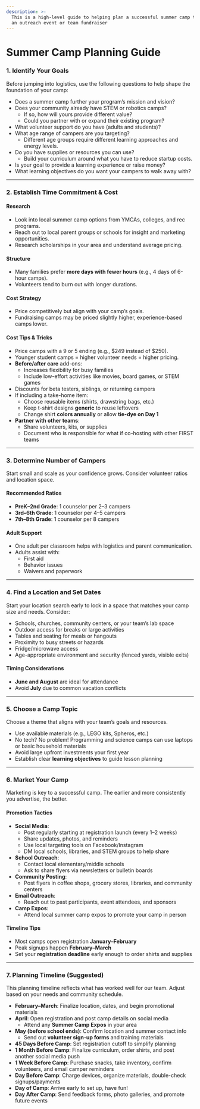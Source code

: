 ```yaml
---
description: >-
  This is a high-level guide to helping plan a successful summer camp to use as
  an outreach event or team fundraiser
---
```


# Summer Camp Planning Guide

### 1. Identify Your Goals

Before jumping into logistics, use the following questions to help shape the foundation of your camp:

* Does a summer camp further your program’s mission and vision?
* Does your community already have STEM or robotics camps?
  * If so, how will yours provide different value?
  * Could you partner with or expand their existing program?
* What volunteer support do you have (adults and students)?
* What age range of campers are you targeting?
  * Different age groups require different learning approaches and energy levels.
* Do you have supplies or resources you can use?
  * Build your curriculum around what you have to reduce startup costs.
* Is your goal to provide a learning experience or raise money?
* What learning objectives do you want your campers to walk away with?

***

### 2. Establish Time Commitment & Cost

#### Research

* Look into local summer camp options from YMCAs, colleges, and rec programs.
* Reach out to local parent groups or schools for insight and marketing opportunities.
* Research scholarships in your area and understand average pricing.

#### Structure

* Many families prefer **more days with fewer hours** (e.g., 4 days of 6-hour camps).
* Volunteers tend to burn out with longer durations.

#### Cost Strategy

* Price competitively but align with your camp’s goals.
* Fundraising camps may be priced slightly higher, experience-based camps lower.

#### Cost Tips & Tricks

* Price camps with a 9 or 5 ending (e.g., $249 instead of $250).
* Younger student camps = higher volunteer needs = higher pricing.
* **Before/after care** add-ons:
  * Increases flexibility for busy families
  * Include low-effort activities like movies, board games, or STEM games
* Discounts for beta testers, siblings, or returning campers
* If including a take-home item:
  * Choose reusable items (shirts, drawstring bags, etc.)
  * Keep t-shirt designs **generic** to reuse leftovers
  * Change shirt **colors annually** or allow **tie-dye on Day 1**
* **Partner with other teams**:
  * Share volunteers, kits, or supplies
  * Document who is responsible for what if co-hosting with other FIRST teams

***

### 3. Determine Number of Campers

Start small and scale as your confidence grows. Consider volunteer ratios and location space.

#### Recommended Ratios

* **PreK–2nd Grade**: 1 counselor per 2–3 campers
* **3rd–6th Grade**: 1 counselor per 4–5 campers
* **7th–8th Grade**: 1 counselor per 8 campers

#### Adult Support

* One adult per classroom helps with logistics and parent communication.
* Adults assist with:
  * First aid
  * Behavior issues
  * Waivers and paperwork

***

### 4. Find a Location and Set Dates

Start your location search early to lock in a space that matches your camp size and needs. Consider:

* Schools, churches, community centers, or your team’s lab space
* Outdoor access for breaks or large activities
* Tables and seating for meals or hangouts
* Proximity to busy streets or hazards
* Fridge/microwave access
* Age-appropriate environment and security (fenced yards, visible exits)

#### Timing Considerations

* **June and August** are ideal for attendance
* Avoid **July** due to common vacation conflicts

***

### 5. Choose a Camp Topic

Choose a theme that aligns with your team’s goals and resources.

* Use available materials (e.g., LEGO kits, Spheros, etc.)
* No tech? No problem! Programming and science camps can use laptops or basic household materials
* Avoid large upfront investments your first year
* Establish clear **learning objectives** to guide lesson planning

***

### 6. Market Your Camp

Marketing is key to a successful camp. The earlier and more consistently you advertise, the better.

#### Promotion Tactics

* **Social Media**:
  * Post regularly starting at registration launch (every 1–2 weeks)
  * Share updates, photos, and reminders
  * Use local targeting tools on Facebook/Instagram
  * DM local schools, libraries, and STEM groups to help share
* **School Outreach**:
  * Contact local elementary/middle schools
  * Ask to share flyers via newsletters or bulletin boards
* **Community Posting**:
  * Post flyers in coffee shops, grocery stores, libraries, and community centers
* **Email Outreach**:
  * Reach out to past participants, event attendees, and sponsors
* **Camp Expos**:
  * Attend local summer camp expos to promote your camp in person

#### Timeline Tips

* Most camps open registration **January–February**
* Peak signups happen **February–March**
* Set your **registration deadline** early enough to order shirts and supplies

***

### 7. Planning Timeline (Suggested)

This planning timeline reflects what has worked well for our team. Adjust based on your needs and community schedule.

* **February–March**: Finalize location, dates, and begin promotional materials
* **April**: Open registration and post camp details on social media
  * Attend any **Summer Camp Expos** in your area
* **May (before school ends)**: Confirm location and summer contact info
  * Send out **volunteer sign-up forms** and training materials
* **45 Days Before Camp**: Set registration cutoff to simplify planning
* **1 Month Before Camp**: Finalize curriculum, order shirts, and post another social media push
* **1 Week Before Camp**: Purchase snacks, take inventory, confirm volunteers, and email camper reminders
* **Day Before Camp**: Charge devices, organize materials, double-check signups/payments
* **Day of Camp**: Arrive early to set up, have fun!
* **Day After Camp**: Send feedback forms, photo galleries, and promote future events
